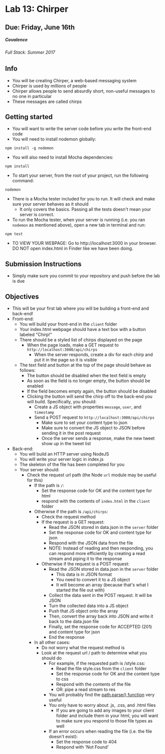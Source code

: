# Lab 13: Chirper
## Due: Friday, June 16th
##### Covalence 
###### Full Stack: Summer 2017

## Info
* You will be creating Chirper, a web-based messaging system
* Chirper is used by millions of people
* Chirper allows people to send absurdly short, non-useful messages to no one in particular
* These messages are called chirps

## Getting started
* You will want to write the server code before you write the front-end code
* You will need to install nodemon globally:
```
npm install -g nodemon
```
* You will also need to install Mocha dependencies:
```
npm install
```
* To start your server, from the root of your project, run the following command:
```
nodemon
```
* There is a Mocha tester included for you to run. It will check and make sure your server behaves as it should
    * It only covers the basics. Passing all the tests doesn't mean your server is correct.
* To run the Mocha tester, when your server is running (i.e. you ran `nodemon` as mentioned above), open a new tab in terminal and run:
```
npm test
```
* TO VIEW YOUR WEBPAGE: Go to http://localhost:3000 in your browser. DO NOT open index.html in Finder like we have been doing.

## Submission Instructions
* Simply make sure you commit to your repository and push before the lab is due

## Objectives
* This will be your first lab where you will be building a front-end and back-end!
* Front-end:
    * You will build your front-end in the `client` folder
    * Your index.html webpage should have a text box with a button labeled "Chirp!"
    * There should be a styled list of chirps displayed on the page
        * When the page loads, make a GET request to `http://localhost:3000/api/chirps`
            * When the server responds, create a div for each chirp and put it in the page so it is visible
    * The text field and button at the top of the page should behave as follows:
        * The button should be disabled when the text field is empty
        * As soon as the field is no longer empty, the button should be enabled
        * If the field becomes empty again, the button should be disabled
        * Clicking the button will send the chirp off to the back-end you will build. Specifically, you should:
            * Create a JS object with properties `message`, `user`, and `timestamp`
            * Send a POST request to `http://localhost:3000/api/chirps`
                * Make sure to set your content type to json
                * Make sure to convert the JS object to JSON before sending it in the post request
                * Once the server sends a response, make the new tweet show up in the tweet list
* Back-end:
    * You will build an HTTP server using NodeJS
    * You will write your server logic in index.js
    * The skeleton of the file has been completed for you
    * Your server should:
        * Check the request url path (the Node `url` module may be useful for this)
            * If the path is `/`:
                * Set the response code for OK and the content type for html
                * respond with the contents of `index.html` in the `client` folder
            * Otherwise if the path is `/api/chirps`:
                * Check the request method
                * If the request is a GET request:
                    * Read the JSON stored in data.json in the `server` folder
                    * Set the response code for OK and content type for json
                    * Respond with the JSON data from the file
                    * NOTE: Instead of reading and then responding, you can respond more efficiently by creating a read stream and piping it to the response
                * Otherwise if the request is a POST request:
                    * Read the JSON stored in data.json in the `server` folder
                        * This data is in JSON format
                        * You need to convert it to a JS object
                        * It will become an array (because that's what I started the file out with)
                    * Collect the data sent in the POST request. It will be JSON
                    * Turn the collected data into a JS object
                    * Push that JS object onto the array
                    * Then, convert the array back into JSON and write it back to the data.json file
                    * Finally, set the response code for ACCEPTED (201) and content type for json
                    * End the response
            * In all other cases:
                * Do not worry what the request method is
                * Look at the request url / path to determine what you should do
                    * For example, if the requested path is /style.css:
                        * Read the file style.css from the `client` folder
                        * Set the response code for OK and the content type to css
                        * Respond with the contents of the file
                        * OR: pipe a read stream to res
                    * You will probably find the [path.parse() function](https://nodejs.org/api/path.html#path_path_parse_path) very useful
                    * You only have to worry about .js, .css, and .html files
                        * If you are going to add any images to your client folder and include them in your html, you will want to make sure you respond to those file types as well
                    * If an error occurs when reading the file (i.e. the file doesn't exist):
                        * Set the response code to 404
                        * Respond with 'Not Found'
